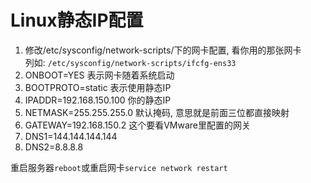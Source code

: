 # Linux静态IP配置

1. 修改/etc/sysconfig/network-scripts/下的网卡配置, 看你用的那张网卡  
    列如: `/etc/sysconfig/network-scripts/ifcfg-ens33`
2. ONBOOT=YES 表示网卡随着系统启动
3. BOOTPROTO=static 表示使用静态IP
4. IPADDR=192.168.150.100 你的静态IP
5. NETMASK=255.255.255.0 默认掩码, 意思就是前面三位都直接映射
6. GATEWAY=192.168.150.2 这个要看VMware里配置的网关
6. DNS1=144.144.144.144
6. DNS2=8.8.8.8

重启服务器`reboot`或重启网卡`service network restart`